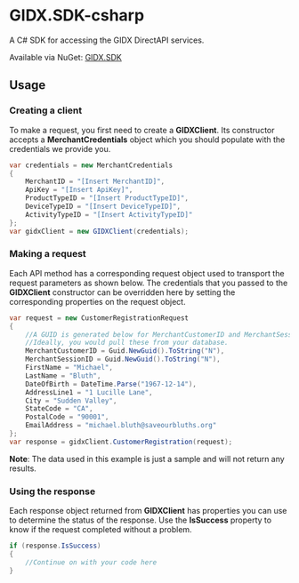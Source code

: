 # GIDX.SDK-csharp
A C# SDK for accessing the GIDX DirectAPI services.

Available via NuGet: [GIDX.SDK](https://www.nuget.org/packages/GIDX.SDK)

## Usage

### Creating a client
To make a request, you first need to create a **GIDXClient**.  Its constructor accepts a **MerchantCredentials** object which you should populate with the credentials we provide you.
```csharp
var credentials = new MerchantCredentials
{
    MerchantID = "[Insert MerchantID]",
    ApiKey = "[Insert ApiKey]",
    ProductTypeID = "[Insert ProductTypeID]",
    DeviceTypeID = "[Insert DeviceTypeID]",
    ActivityTypeID = "[Insert ActivityTypeID]"
};
var gidxClient = new GIDXClient(credentials);
```

### Making a request
Each API method has a corresponding request object used to transport the request parameters as shown below.  The credentials that you passed to the **GIDXClient** constructor can be overridden here by setting the corresponding properties on the request object.
```csharp
var request = new CustomerRegistrationRequest
{
    //A GUID is generated below for MerchantCustomerID and MerchantSessionID for testing purposes only.
    //Ideally, you would pull these from your database.
    MerchantCustomerID = Guid.NewGuid().ToString("N"),
    MerchantSessionID = Guid.NewGuid().ToString("N"),
    FirstName = "Michael",
    LastName = "Bluth",
    DateOfBirth = DateTime.Parse("1967-12-14"),
    AddressLine1 = "1 Lucille Lane",
    City = "Sudden Valley",
    StateCode = "CA",
    PostalCode = "90001",
    EmailAddress = "michael.bluth@saveourbluths.org"
};
var response = gidxClient.CustomerRegistration(request);
```
**Note**: The data used in this example is just a sample and will not return any results. 

### Using the response
Each response object returned from **GIDXClient** has properties you can use to determine the status of the response.  Use the **IsSuccess** property to know if the request completed without a problem.
```csharp
if (response.IsSuccess)
{
    //Continue on with your code here
}
```
